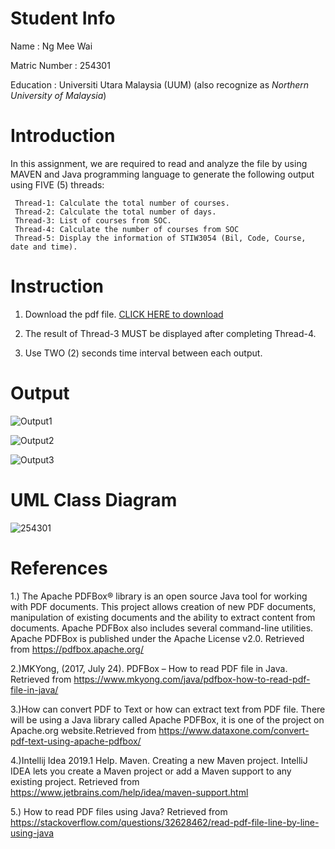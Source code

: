 # Student Info

Name : Ng Mee Wai

Matric Number : 254301

Education : Universiti Utara Malaysia (UUM) (also recognize as _Northern University of Malaysia_)

# Introduction

In this assignment, we are required to read and analyze the file by using MAVEN and Java programming language to generate the following output using FIVE (5) threads:

```  
 Thread-1: Calculate the total number of courses.
 Thread-2: Calculate the total number of days.
 Thread-3: List of courses from SOC. 
 Thread-4: Calculate the number of courses from SOC
 Thread-5: Display the information of STIW3054 (Bil, Code, Course, date and time). 
```

# Instruction
1. Download the pdf file. [CLICK HERE to download](https://github.com/MeeWai/254301-STIW3054-A182-A2/blob/master/ReadFile/A182%20Draft%20Stud.pdf)

2. The result of Thread-3 MUST be displayed after completing Thread-4.

3. Use TWO (2) seconds time interval between each output.

# Output

![Output1](https://user-images.githubusercontent.com/38762366/55541153-00b0ac00-56f7-11e9-83fe-41bbca472da7.JPG)

![Output2](https://user-images.githubusercontent.com/38762366/55541154-00b0ac00-56f7-11e9-9a51-010dae8914b2.JPG)

![Output3](https://user-images.githubusercontent.com/38762366/55541156-01494280-56f7-11e9-99a9-22aa845364fd.JPG)


# UML Class Diagram

![254301](https://user-images.githubusercontent.com/38762366/55496349-6ce8cc80-5671-11e9-9f94-0c203ca77a62.JPG)

# References

1.) The Apache PDFBox® library is an open source Java tool for working with PDF documents. This project allows creation of new PDF documents, manipulation of existing documents and the ability to extract content from documents. Apache PDFBox also includes several command-line utilities. Apache PDFBox is published under the Apache License v2.0. Retrieved from https://pdfbox.apache.org/

2.)MKYong, (2017, July 24). PDFBox – How to read PDF file in Java. Retrieved from https://www.mkyong.com/java/pdfbox-how-to-read-pdf-file-in-java/

3.)How can convert PDF to Text or how can extract text from PDF file. There will be using a Java library called Apache PDFBox, it is one of the project on Apache.org website.Retrieved from https://www.dataxone.com/convert-pdf-text-using-apache-pdfbox/

4.)Intellij Idea 2019.1 Help. Maven. Creating a new Maven project. IntelliJ IDEA lets you create a Maven project or add a Maven support to any existing project. Retrieved from https://www.jetbrains.com/help/idea/maven-support.html

5.) How to read PDF files using Java? Retrieved from https://stackoverflow.com/questions/32628462/read-pdf-file-line-by-line-using-java
